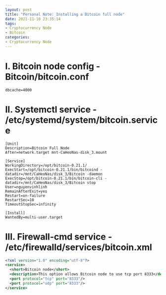 ```yaml
---
layout: post
title: "Personal Note: Installing a Bitcoin full node"
date: 2021-11-10 23:35:14
tags:
- Cryptocurrency Node
- Bitcoin
categories:
- Cryptocurrency Node
---
```

# I. Bitcoin node config - Bitcoin/bitcoin.conf
```text
dbcache=4000
```

# II. Systemctl service - /etc/systemd/system/bitcoin.service

```service
[Unit]
Description=Bitcoin Full Node
After=network.target mnt-CaHeoNas-disk_3.mount

[Service]
WorkingDirectory=/opt/bitcoin-0.21.1/
ExecStart=/opt/bitcoin-0.21.1/bin/bitcoind -datadir=/mnt/CaHeoNas/disk_3/Bitcoin -daemon
ExecStop=/opt/bitcoin-0.21.1/bin/bitcoin-cli -datadir=/mnt/CaHeoNas/disk_3/Bitcoin stop
User=nguyenvinhlinh
RemainAfterExit=yes
Restart=on-failure
RestartSec=10
TimeoutStopSec=infinity

[Install]
WantedBy=multi-user.target
```

# III. Firewall-cmd service - /etc/firewalld/services/bitcoin.xml

```xml
<?xml version="1.0" encoding="utf-8"?>
<service>
  <short>Bitcoin node</short>
  <description>This option allows Bitcoin node to use tcp port 8333</description>
  <port protocol="tcp" port="8333"/>
  <port protocol="udp" port="8333"/>
</service>

```
